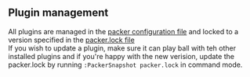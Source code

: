 ## Plugin management

All plugins are managed in the [packer configuration file](../lua/packer-config/init.lua) and locked to a version specified in the [packer.lock file](../packer.lock)  
If you wish to update a plugin, make sure it can play ball with teh other installed plugins and if you're happy with the new verision, update the packer.lock by running `:PackerSnapshot packer.lock` in command mode.
